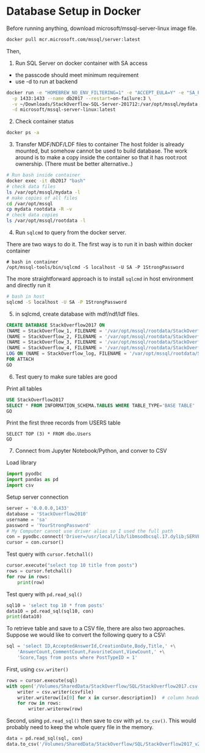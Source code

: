# Database Setup in Docker

Before running anything, download microsoft/mssql-server-linux image file. 
```bash
docker pull mcr.microsoft.com/mssql/server:latest
```
Then,

1. Run SQL Server on docker container with SA access
- the passcode should meet minimum requirement
- use -d to run at backend
```bash
docker run -e "HOMEBREW_NO_ENV_FILTERING=1" -e "ACCEPT_EULA=Y" -e "SA_PASSWORD=1StrongPassword"\
  -p 1433:1433 --name db2017 --restart=on-failure:3 \
  -v ~/Downloads/StackOverflow-SQL-Server-201712:/var/opt/mssql/mydata \
  -d microsoft/mssql-server-linux:latest
```
2. Check container status
```bash
docker ps -a
```

3. Transfer MDF/NDF/LDF files to container
The host folder is already mounted, but somehow cannot be used to build database. The work around is to make a copy
inside the container so that it has root:root ownership. (There must be better alternative..)

```bash
# Run bash inside container
docker exec -it db2017 "bash"
# check data files
ls /var/opt/mssql/mydata -l
# make copies of all files
cd /var/opt/mssql
cp mydata rootdata -R -v
# check data copies
ls /var/opt/mssql/rootdata -l
```

4. Run `sqlcmd` to query from the docker server.

There are two ways to do it.
The first way is to run it in bash within docker container
```
# bash in container
/opt/mssql-tools/bin/sqlcmd -S localhost -U SA -P 1StrongPassword
```
The more straightforward approach is to install `sqlcmd` in host environment and directly run it
```bash
# bash in host
sqlcmd -S localhost -U SA -P 1StrongPassword
```

5. in sqlcmd, create database with mdf/ndf/ldf files.
```SQL
CREATE DATABASE StackOverflow2017 ON 
(NAME = StackOverflow_1, FILENAME = '/var/opt/mssql/rootdata/StackOverflow_1.mdf'), 
(NAME = StackOverflow_2, FILENAME = '/var/opt/mssql/rootdata/StackOverflow_2.mdf'), 
(NAME = StackOverflow_3, FILENAME = '/var/opt/mssql/rootdata/StackOverflow_3.mdf'), 
(NAME = StackOverflow_4, FILENAME = '/var/opt/mssql/rootdata/StackOverflow_4.ndf') 
LOG ON (NAME = StackOverflow_log, FILENAME = '/var/opt/mssql/rootdata/StackOverflow_log.ldf') 
FOR ATTACH
GO
```
6. Test query to make sure tables are good

Print all tables
```SQL
USE StackOverflow2017
SELECT * FROM INFORMATION_SCHEMA.TABLES WHERE TABLE_TYPE='BASE TABLE'
GO
```
Print the first three records from USERS table
```
SELECT TOP (3) * FROM dbo.Users
GO
```

7. Connect from Jupyter Notebook/Python, and conver to CSV

Load library
```python
import pyodbc
import pandas as pd
import csv
```
Setup server connection
```python
server = '0.0.0.0,1433'
database = 'StackOverflow2010'
username = 'sa'
password = 'YourStrongPassword'
# My Computer cannot use driver alias so I used the full path
con = pyodbc.connect('Driver=/usr/local/lib/libmsodbcsql.17.dylib;SERVER='+server+';DATABASE='+database+';UID='+username+';PWD='+password)
cursor = con.cursor()
```
Test query with `cursor.fetchall()`
```python
cursor.execute("select top 10 title from posts")
rows = cursor.fetchall()
for row in rows:
    print(row)
```
Test query with `pd.read_sql()`
```python
sql10 = 'select top 10 * from posts'
data10 = pd.read_sql(sql10, con)
print(data10)
```
To retrieve table and save to a CSV file, there are also two approaches. Suppose we would like to convert the following query to a CSV:
```python
sql = 'select ID,AcceptedAnswerId,CreationDate,Body,Title,' +\
    'AnswerCount,CommentCount,FavoriteCount,ViewCount,' +\
    'Score,Tags from posts where PostTypeID = 1'
```
First, using `csv.writer()`
```python
rows = cursor.execute(sql)
with open('/Volumes/SharedData/StackOverflow/SQL/StackOverflow2017.csv', 'w', newline='') as csvfile:
    writer = csv.writer(csvfile)
    writer.writerow([x[0] for x in cursor.description])  # column headers
    for row in rows:
        writer.writerow(row)
```
Second, using `pd.read_sql()` then save to csv with `pd.to_csv()`. This would probably need to keep the whole query file in the memory.
```python
data = pd.read_sql(sql, con)
data.to_csv('/Volumes/SharedData/StackOverflow/SQL/StackOverflow2017_v2.csv')
```
